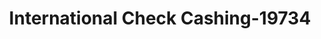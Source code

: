 ---
f_zip-code: 48386
f_state-code: MI
title: International Check Cashing-19734
f_phone: 248-886-8815
f_city-only: White Lake
f_address: 8320 Highland Rd White Lake
f_location-unique-id: '19734'
slug: international-check-cashing-19734
updated-on: '2024-05-30T13:46:58.046Z'
created-on: '2024-05-30T13:36:59.803Z'
published-on: '2024-05-30T13:54:32.469Z'
f_city-state: cms/city/white-lake-mi.md
f_company: cms/company/international-check-cashing.md
f_state: cms/state/michigan.md
layout: '[payday-loan].html'
tags: payday-loan
---